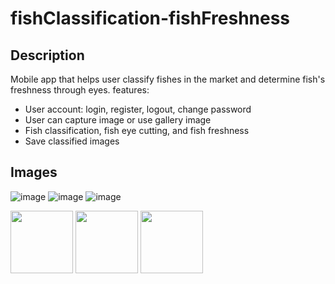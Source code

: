 # fishClassification-fishFreshness
## Description
Mobile app that helps user classify fishes in the market and determine fish's freshness through eyes. 
features: 
* User account: login, register, logout, change password
* User can capture image or use gallery image
* Fish classification, fish eye cutting, and fish freshness
* Save classified images
## Images
![image](https://github.com/johnH872/fishClassification-fishFreshness/assets/87011461/36e44767-e418-40c8-81b3-a358c2e7fa92)
![image](https://github.com/johnH872/fishClassification-fishFreshness/assets/87011461/22900f41-4ba3-45f4-80a6-e289637b724c)
![image](https://github.com/johnH872/fishClassification-fishFreshness/assets/87011461/68183fea-e952-4164-a1d2-24a7631ea36f)
<p float="left">
  <img src="![image](https://github.com/johnH872/fishClassification-fishFreshness/assets/87011461/4df1ff84-3278-43fd-8c2b-5c326a96d03c)" width="100" />
  <img src="![image](https://github.com/johnH872/fishClassification-fishFreshness/assets/87011461/b8388cbd-c4c9-4e1a-b179-2aa2f16ec9eb)" width="100" /> 
  <img src="![image](https://github.com/johnH872/fishClassification-fishFreshness/assets/87011461/f16d061e-5ab0-44a8-8f6e-cee086a0bb25)" width="100" />
</p>
